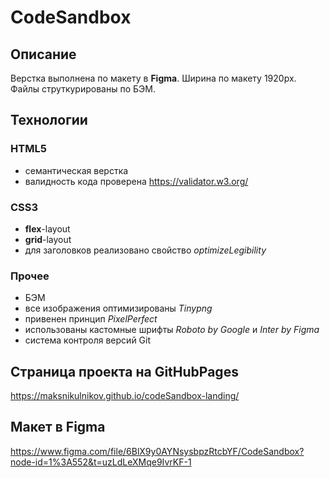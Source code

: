 # CodeSandbox 

## Описание
Верстка выполнена по макету в **Figma**. Ширина по макету 1920px. Файлы струткурированы по БЭМ.

## Технологии

### HTML5
- семантическая верстка
- валидность кода проверена https://validator.w3.org/

### СSS3
- **flex**-layout
- **grid**-layout
- для заголовков реализовано свойство *optimizeLegibility*

### Прочее
- БЭМ
- все изображения оптимизированы *Tinypng*
- привенен принцип *PixelPerfect*
- использованы кастомные шрифты *Roboto by Google* и *Inter by Figma*
- система контроля версий Git

## Страница проекта на GitHubPages
https://maksnikulnikov.github.io/codeSandbox-landing/

## Макет в Figma
https://www.figma.com/file/6BlX9y0AYNsysbpzRtcbYF/CodeSandbox?node-id=1%3A552&t=uzLdLeXMqe9IvrKF-1
